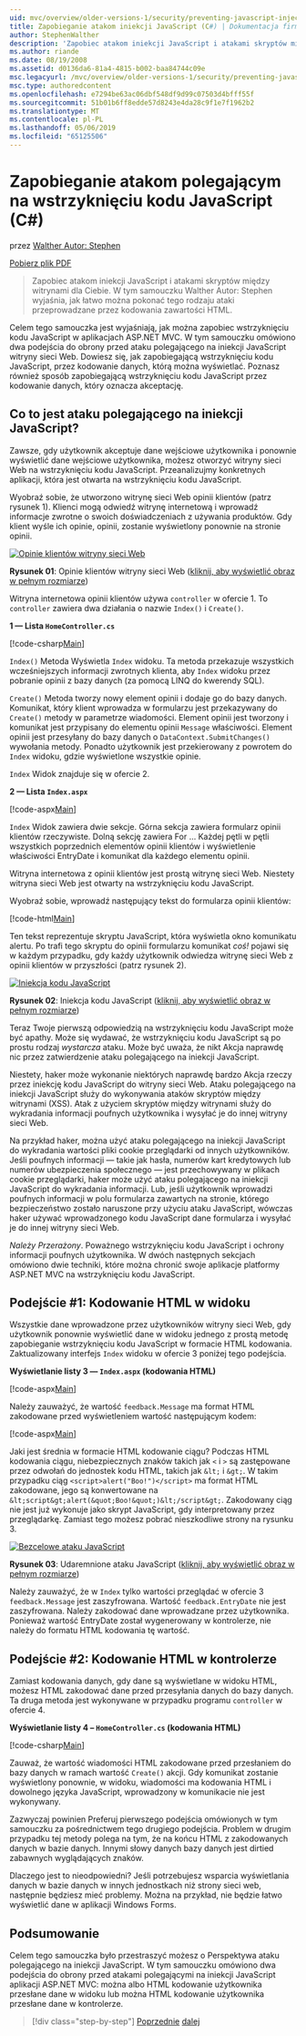 ```yaml
---
uid: mvc/overview/older-versions-1/security/preventing-javascript-injection-attacks-cs
title: Zapobieganie atakom iniekcji JavaScript (C#) | Dokumentacja firmy Microsoft
author: StephenWalther
description: 'Zapobiec atakom iniekcji JavaScript i atakami skryptów między witrynami dla Ciebie. W tym samouczku Walther Autor: Stephen wyjaśnia, jak można łatwo de...'
ms.author: riande
ms.date: 08/19/2008
ms.assetid: d0136da6-81a4-4815-b002-baa84744c09e
msc.legacyurl: /mvc/overview/older-versions-1/security/preventing-javascript-injection-attacks-cs
msc.type: authoredcontent
ms.openlocfilehash: e7294be63ac06dbf548df9d99c07503d4bfff55f
ms.sourcegitcommit: 51b01b6ff8edde57d8243e4da28c9f1e7f1962b2
ms.translationtype: MT
ms.contentlocale: pl-PL
ms.lasthandoff: 05/06/2019
ms.locfileid: "65125506"
---
```

# <a name="preventing-javascript-injection-attacks-c"></a>Zapobieganie atakom polegającym na wstrzyknięciu kodu JavaScript (C#)

przez [Walther Autor: Stephen](https://github.com/StephenWalther)

[Pobierz plik PDF](http://download.microsoft.com/download/8/4/8/84843d8d-1575-426c-bcb5-9d0c42e51416/ASPNET_MVC_Tutorial_06_CS.pdf)

> Zapobiec atakom iniekcji JavaScript i atakami skryptów między witrynami dla Ciebie. W tym samouczku Walther Autor: Stephen wyjaśnia, jak łatwo można pokonać tego rodzaju ataki przeprowadzane przez kodowania zawartości HTML.

Celem tego samouczka jest wyjaśniają, jak można zapobiec wstrzyknięciu kodu JavaScript w aplikacjach ASP.NET MVC. W tym samouczku omówiono dwa podejścia do obrony przed ataku polegającego na iniekcji JavaScript witryny sieci Web. Dowiesz się, jak zapobiegającą wstrzyknięciu kodu JavaScript, przez kodowanie danych, którą można wyświetlać. Poznasz również sposób zapobiegającą wstrzyknięciu kodu JavaScript przez kodowanie danych, który oznacza akceptację.

## <a name="what-is-a-javascript-injection-attack"></a>Co to jest ataku polegającego na iniekcji JavaScript?

Zawsze, gdy użytkownik akceptuje dane wejściowe użytkownika i ponownie wyświetlić dane wejściowe użytkownika, możesz otworzyć witryny sieci Web na wstrzyknięciu kodu JavaScript. Przeanalizujmy konkretnych aplikacji, która jest otwarta na wstrzyknięciu kodu JavaScript.

Wyobraź sobie, że utworzono witrynę sieci Web opinii klientów (patrz rysunek 1). Klienci mogą odwiedź witrynę internetową i wprowadź informacje zwrotne o swoich doświadczeniach z używania produktów. Gdy klient wyśle ich opinie, opinii, zostanie wyświetlony ponownie na stronie opinii.

[![Opinie klientów witryny sieci Web](preventing-javascript-injection-attacks-cs/_static/image2.png)](preventing-javascript-injection-attacks-cs/_static/image1.png)

**Rysunek 01**: Opinie klientów witryny sieci Web ([kliknij, aby wyświetlić obraz w pełnym rozmiarze](preventing-javascript-injection-attacks-cs/_static/image3.png))

Witryna internetowa opinii klientów używa `controller` w ofercie 1. To `controller` zawiera dwa działania o nazwie `Index()` i `Create()`.

**1 — Lista `HomeController.cs`**

[!code-csharp[Main](preventing-javascript-injection-attacks-cs/samples/sample1.cs)]

`Index()` Metoda Wyświetla `Index` widoku. Ta metoda przekazuje wszystkich wcześniejszych informacji zwrotnych klienta, aby `Index` widoku przez pobranie opinii z bazy danych (za pomocą LINQ do kwerendy SQL).

`Create()` Metoda tworzy nowy element opinii i dodaje go do bazy danych. Komunikat, który klient wprowadza w formularzu jest przekazywany do `Create()` metody w parametrze wiadomości. Element opinii jest tworzony i komunikat jest przypisany do elementu opinii `Message` właściwości. Element opinii jest przesyłany do bazy danych o `DataContext.SubmitChanges()` wywołania metody. Ponadto użytkownik jest przekierowany z powrotem do `Index` widoku, gdzie wyświetlone wszystkie opinie.

`Index` Widok znajduje się w ofercie 2.

**2 — Lista `Index.aspx`**

[!code-aspx[Main](preventing-javascript-injection-attacks-cs/samples/sample2.aspx)]

`Index` Widok zawiera dwie sekcje. Górna sekcja zawiera formularz opinii klientów rzeczywiste. Dolną sekcję zawiera For … Każdej pętli w pętli wszystkich poprzednich elementów opinii klientów i wyświetlenie właściwości EntryDate i komunikat dla każdego elementu opinii.

Witryna internetowa z opinii klientów jest prostą witrynę sieci Web. Niestety witryna sieci Web jest otwarty na wstrzyknięciu kodu JavaScript.

Wyobraź sobie, wprowadź następujący tekst do formularza opinii klientów:

[!code-html[Main](preventing-javascript-injection-attacks-cs/samples/sample3.html)]

Ten tekst reprezentuje skryptu JavaScript, która wyświetla okno komunikatu alertu. Po trafi tego skryptu do opinii formularzu komunikat <em>coś!</em> pojawi się w każdym przypadku, gdy każdy użytkownik odwiedza witrynę sieci Web z opinii klientów w przyszłości (patrz rysunek 2).

[![Iniekcja kodu JavaScript](preventing-javascript-injection-attacks-cs/_static/image5.png)](preventing-javascript-injection-attacks-cs/_static/image4.png)

**Rysunek 02**: Iniekcja kodu JavaScript ([kliknij, aby wyświetlić obraz w pełnym rozmiarze](preventing-javascript-injection-attacks-cs/_static/image6.png))

Teraz Twoje pierwszą odpowiedzią na wstrzyknięciu kodu JavaScript może być apathy. Może się wydawać, że wstrzyknięciu kodu JavaScript są po prostu rodzaj *wystarcza* ataku. Może być uważa, że nikt Akcja naprawdę nic przez zatwierdzenie ataku polegającego na iniekcji JavaScript.

Niestety, haker może wykonanie niektórych naprawdę bardzo Akcja rzeczy przez iniekcję kodu JavaScript do witryny sieci Web. Ataku polegającego na iniekcji JavaScript służy do wykonywania ataków skryptów między witrynami (XSS). Atak z użyciem skryptów między witrynami służy do wykradania informacji poufnych użytkownika i wysyłać je do innej witryny sieci Web.

Na przykład haker, można użyć ataku polegającego na iniekcji JavaScript do wykradania wartości pliki cookie przeglądarki od innych użytkowników. Jeśli poufnych informacji — takie jak hasła, numerów kart kredytowych lub numerów ubezpieczenia społecznego — jest przechowywany w plikach cookie przeglądarki, haker może użyć ataku polegającego na iniekcji JavaScript do wykradania informacji. Lub, jeśli użytkownik wprowadzi poufnych informacji w polu formularza zawartych na stronie, którego bezpieczeństwo zostało naruszone przy użyciu ataku JavaScript, wówczas haker używać wprowadzonego kodu JavaScript dane formularza i wysyłać je do innej witryny sieci Web.

*Należy Przerażony*. Poważnego wstrzyknięciu kodu JavaScript i ochrony informacji poufnych użytkownika. W dwóch następnych sekcjach omówiono dwie techniki, które można chronić swoje aplikacje platformy ASP.NET MVC na wstrzyknięciu kodu JavaScript.

## <a name="approach-1-html-encode-in-the-view"></a>Podejście #1: Kodowanie HTML w widoku

Wszystkie dane wprowadzone przez użytkowników witryny sieci Web, gdy użytkownik ponownie wyświetlić dane w widoku jednego z prostą metodę zapobieganie wstrzyknięciu kodu JavaScript w formacie HTML kodowania. Zaktualizowany interfejs `Index` widoku w ofercie 3 poniżej tego podejścia.

**Wyświetlanie listy 3 — `Index.aspx` (kodowania HTML)**

[!code-aspx[Main](preventing-javascript-injection-attacks-cs/samples/sample4.aspx)]

Należy zauważyć, że wartość `feedback.Message` ma format HTML zakodowane przed wyświetleniem wartość następującym kodem:

[!code-aspx[Main](preventing-javascript-injection-attacks-cs/samples/sample5.aspx)]

Jaki jest średnia w formacie HTML kodowanie ciągu? Podczas HTML kodowania ciągu, niebezpiecznych znaków takich jak `<` i `>` są zastępowane przez odwołań do jednostek kodu HTML, takich jak `&lt;` i `&gt;`. W takim przypadku ciąg `<script>alert("Boo!")</script>` ma format HTML zakodowane, jego są konwertowane na `&lt;script&gt;alert(&quot;Boo!&quot;)&lt;/script&gt;`. Zakodowany ciąg nie jest już wykonuje jako skrypt JavaScript, gdy interpretowany przez przeglądarkę. Zamiast tego możesz pobrać nieszkodliwe strony na rysunku 3.

[![Bezcelowe ataku JavaScript](preventing-javascript-injection-attacks-cs/_static/image8.png)](preventing-javascript-injection-attacks-cs/_static/image7.png)

**Rysunek 03**: Udaremnione ataku JavaScript ([kliknij, aby wyświetlić obraz w pełnym rozmiarze](preventing-javascript-injection-attacks-cs/_static/image9.png))

Należy zauważyć, że w `Index` tylko wartości przeglądać w ofercie 3 `feedback.Message` jest zaszyfrowana. Wartość `feedback.EntryDate` nie jest zaszyfrowana. Należy zakodować dane wprowadzane przez użytkownika. Ponieważ wartość EntryDate został wygenerowany w kontrolerze, nie należy do formatu HTML kodowania tę wartość.

## <a name="approach-2-html-encode-in-the-controller"></a>Podejście #2: Kodowanie HTML w kontrolerze

Zamiast kodowania danych, gdy dane są wyświetlane w widoku HTML, możesz HTML zakodować dane przed przesyłania danych do bazy danych. Ta druga metoda jest wykonywane w przypadku programu `controller` w ofercie 4.

**Wyświetlanie listy 4 – `HomeController.cs` (kodowania HTML)**

[!code-csharp[Main](preventing-javascript-injection-attacks-cs/samples/sample6.cs)]

Zauważ, że wartość wiadomości HTML zakodowane przed przesłaniem do bazy danych w ramach wartość `Create()` akcji. Gdy komunikat zostanie wyświetlony ponownie, w widoku, wiadomości ma kodowania HTML i dowolnego języka JavaScript, wprowadzony w komunikacie nie jest wykonywany.

Zazwyczaj powinien Preferuj pierwszego podejścia omówionych w tym samouczku za pośrednictwem tego drugiego podejścia. Problem w drugim przypadku tej metody polega na tym, że na końcu HTML z zakodowanych danych w bazie danych. Innymi słowy danych bazy danych jest dirtied zabawnych wyglądających znaków.

Dlaczego jest to nieodpowiedni? Jeśli potrzebujesz wsparcia wyświetlania danych w bazie danych w innych jednostkach niż strony sieci web, następnie będziesz mieć problemy. Można na przykład, nie będzie łatwo wyświetlić dane w aplikacji Windows Forms.

## <a name="summary"></a>Podsumowanie

Celem tego samouczka było przestraszyć możesz o Perspektywa ataku polegającego na iniekcji JavaScript. W tym samouczku omówiono dwa podejścia do obrony przed atakami polegającymi na iniekcji JavaScript aplikacji ASP.NET MVC: można albo HTML kodowanie użytkownika przesłane dane w widoku lub można HTML kodowanie użytkownika przesłane dane w kontrolerze.

> [!div class="step-by-step"]
> [Poprzednie](authenticating-users-with-windows-authentication-cs.md)
> [dalej](authenticating-users-with-forms-authentication-vb.md)
